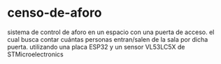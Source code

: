 # censo-de-aforo
sistema de control de aforo en un espacio con una puerta de acceso. el cual busca contar cuántas personas entran/salen de la sala por dicha puerta. utilizando  una placa ESP32 y un  sensor VL53LC5X de STMicroelectronics

